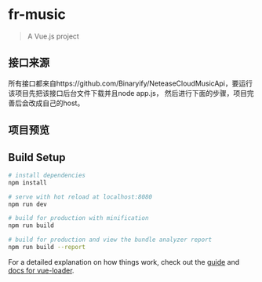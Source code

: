 # fr-music

> A Vue.js project

## 接口来源

所有接口都来自https://github.com/Binaryify/NeteaseCloudMusicApi，要运行该项目先把该接口后台文件下载并且node app.js，
然后进行下面的步骤，项目完善后会改成自己的host。

## 项目预览
 

## Build Setup

``` bash
# install dependencies
npm install

# serve with hot reload at localhost:8080
npm run dev

# build for production with minification
npm run build

# build for production and view the bundle analyzer report
npm run build --report
```

For a detailed explanation on how things work, check out the [guide](http://vuejs-templates.github.io/webpack/) and [docs for vue-loader](http://vuejs.github.io/vue-loader).
